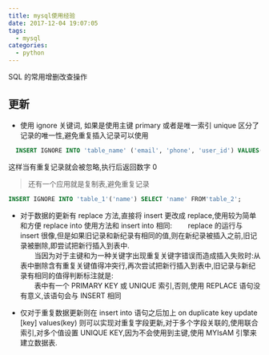 ```yaml
---
title: mysql使用经验
date: 2017-12-04 19:07:05
tags:
  - mysql
categories:
  - python
---
```


SQL 的常用增删改查操作

<!--more-->

## 更新

- 使用 ignore 关键词, 如果是使用主键 primary 或者是唯一索引 unique 区分了记录的唯一性,避免重复插入记录可以使用

```sql
  INSERT IGNORE INTO 'table_name' ('email', 'phone', 'user_id') VALUES('test@163.com', '999',  '9999');
```

这样当有重复记录就会被忽略,执行后返回数字 0

> 还有一个应用就是复制表,避免重复记录

```sql
INSERT IGNORE INTO 'table_1'('name') SELECT 'name' FROM'table_2';
```

- 对于数据的更新有 replace 方法,直接将 insert 更改成 replace,使用较为简单和方便 replace into 使用方法和 insert into 相同:
  &emsp;&emsp;replace 的运行与 insert 很像,但是如果旧记录和新纪录有相同的值,则在新纪录被插入之前,旧记录被删除,即尝试把新行插入到表中.  
  &emsp;&emsp;当因为对于主键和为一种关键字出现重复关键字错误而造成插入失败时:从表中删除含有重复关键值得冲突行,再次尝试把新行插入到表中,旧记录与新纪录有相同的值得判断标注就是:  
  &emsp;&emsp;表中有一个 PRIMARY KEY 或 UNIQUE 索引,否则,使用 REPLACE 语句没有意义,该语句会与 INSERT 相同

- 仅对于重复数据更新则在 insert into 语句之后加上 on duplicate key update [key] values(key) 则可以实现对重复字段更新,对于多个字段关联的,使用联合索引,对多个值设置 UNIQUE KEY,因为不会使用到主键,使用 MYIsAM 引擎来建立数据表.
